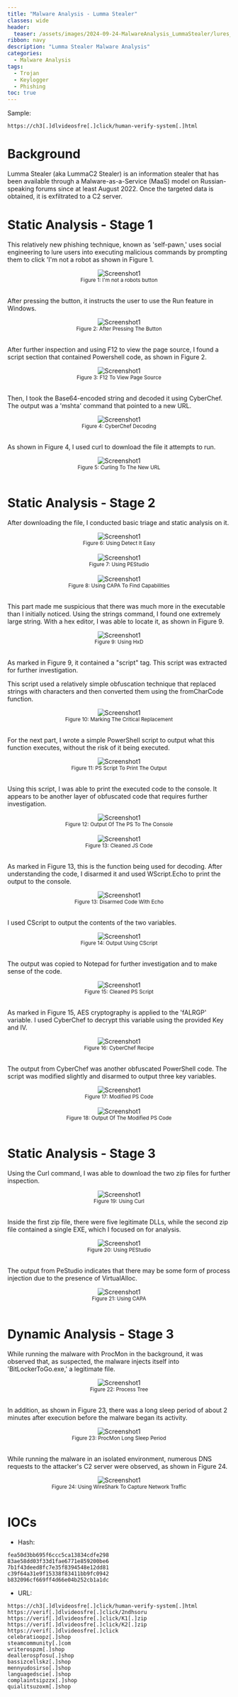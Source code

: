 ```yaml
---
title: "Malware Analysis - Lumma Stealer"
classes: wide
header:
  teaser: /assets/images/2024-09-24-MalwareAnalysis_LummaStealer/lures_user_to run_the_code.PNG
ribbon: navy
description: "Lumma Stealer Malware Analysis"
categories:
  - Malware Analysis
tags:
  - Trojan
  - Keylogger
  - Phishing
toc: true
---
```

Sample:
```
https://ch3[.]dlvideosfre[.]click/human-verify-system[.]html
```

# Background
Lumma Stealer (aka LummaC2 Stealer) is an information stealer that has been available through a Malware-as-a-Service (MaaS) model on Russian-speaking forums since at least August 2022.
Once the targeted data is obtained, it is exfiltrated to a C2 server.


# Static Analysis - Stage 1
This relatively new phishing technique, known as 'self-pawn,' uses social engineering to lure users into executing malicious commands by prompting them to click 'I'm not a robot as shown in Figure 1.

<div style="text-align: center;">
    <img src="/assets/images/2024-09-24-MalwareAnalysis_LummaStealer/first page.PNG" alt="Screenshot1" />
    <br>
    <sub>Figure 1: I'm not a robots button</sub>
</div>
<br>

After pressing the button, it instructs the user to use the Run feature in Windows.

<div style="text-align: center;">
    <img src="/assets/images/2024-09-24-MalwareAnalysis_LummaStealer/lures_user_to run_the_code.PNG
" alt="Screenshot1" />
    <br>
    <sub>Figure 2: After Pressing The Button</sub>
</div>
<br>

After further inspection and using F12 to view the page source, I found a script section that contained Powershell code, as shown in Figure 2.

<div style="text-align: center;">
    <img src="/assets/images/2024-09-24-MalwareAnalysis_LummaStealer/pressing f12 shows ps code.PNG" alt="Screenshot1" />
    <br>
    <sub>Figure 3: F12 To View Page Source</sub>
</div>
<br>

Then, I took the Base64-encoded string and decoded it using CyberChef. 
The output was a 'mshta' command that pointed to a new URL.

<div style="text-align: center;">
    <img src="/assets/images/2024-09-24-MalwareAnalysis_LummaStealer/decodes the base64 string shows new url.PNG" alt="Screenshot1" />
    <br>
    <sub>Figure 4: CyberChef Decoding</sub>
</div>
<br>

As shown in Figure 4, I used curl to download the file it attempts to run.

<div style="text-align: center;">
    <img src="/assets/images/2024-09-24-MalwareAnalysis_LummaStealer/downloading the new stage.PNG" alt="Screenshot1" />
    <br>
    <sub>Figure 5: Curling To The New URL</sub>
</div>
<br>

# Static Analysis - Stage 2

After downloading the file, I conducted basic triage and static analysis on it.

<div style="text-align: center;">
    <img src="/assets/images/2024-09-24-MalwareAnalysis_LummaStealer/DIE on outbin.PNG" alt="Screenshot1" />
    <br>
    <sub>Figure 6: Using Detect It Easy</sub>
</div>
<br>

<div style="text-align: center;">
    <img src="/assets/images/2024-09-24-MalwareAnalysis_LummaStealer/pestudio keylogger functions.PNG" alt="Screenshot1" />
    <br>
    <sub>Figure 7: Using PEStudio</sub>
</div>
<br>

<div style="text-align: center;">
    <img src="/assets/images/2024-09-24-MalwareAnalysis_LummaStealer/capa on outbin.PNG" alt="Screenshot1" />
    <br>
    <sub>Figure 8: Using CAPA To Find Capabilities</sub>
</div>
<br>

This part made me suspicious that there was much more in the executable than I initially noticed. Using the strings command, I found one extremely large string. 
With a hex editor, I was able to locate it, as shown in Figure 9. 

<div style="text-align: center;">
    <img src="/assets/images/2024-09-24-MalwareAnalysis_LummaStealer/using hxd we can see script tag.PNG" alt="Screenshot1" />
    <br>
    <sub>Figure 9: Using HxD</sub>
</div>
<br>

As marked in Figure 9, it contained a "script" tag. 
This script was extracted for further investigation.

This script used a relatively simple obfuscation technique that replaced strings with characters and then converted them using the fromCharCode function.

<div style="text-align: center;">
    <img src="/assets/images/2024-09-24-MalwareAnalysis_LummaStealer/seeing the script in notepad.PNG" alt="Screenshot1" />
    <br>
    <sub>Figure 10: Marking The Critical Replacement</sub>
</div>
<br>

For the next part, I wrote a simple PowerShell script to output what this function executes, without the risk of it being executed.

<div style="text-align: center;">
    <img src="/assets/images/2024-09-24-MalwareAnalysis_LummaStealer/After cleaning the script - get the output using ps.PNG" alt="Screenshot1" />
    <br>
    <sub>Figure 11: PS Script To Print The Output</sub>
</div>
<br>

Using this script, I was able to print the executed code to the console. 
It appears to be another layer of obfuscated code that requires further investigation.

<div style="text-align: center;">
    <img src="/assets/images/2024-09-24-MalwareAnalysis_LummaStealer/print output using powershell.PNG" alt="Screenshot1" />
    <br>
    <sub>Figure 12: Output Of The PS To The Console</sub>
</div>
<br>

<div style="text-align: center;">
    <img src="/assets/images/2024-09-24-MalwareAnalysis_LummaStealer/After cleaning js code.PNG" alt="Screenshot1" />
    <br>
    <sub>Figure 13: Cleaned JS Code</sub>
</div>
<br>

As marked in Figure 13, this is the function being used for decoding.
After understanding the code, I disarmed it and used WScript.Echo to print the output to the console.

<div style="text-align: center;">
    <img src="/assets/images/2024-09-24-MalwareAnalysis_LummaStealer/disarming the code and output the content.PNG" alt="Screenshot1" />
    <br>
    <sub>Figure 13: Disarmed Code With Echo</sub>
</div>
<br>

I used CScript to output the contents of the two variables.

<div style="text-align: center;">
    <img src="/assets/images/2024-09-24-MalwareAnalysis_LummaStealer/using cscript to output the js deobfuscated.PNG" alt="Screenshot1" />
    <br>
    <sub>Figure 14: Output Using CScript</sub>
</div>
<br>

The output was copied to Notepad for further investigation and to make sense of the code.

<div style="text-align: center;">
    <img src="/assets/images/2024-09-24-MalwareAnalysis_LummaStealer/after cleaning ps script outputed from js.PNG" alt="Screenshot1" />
    <br>
    <sub>Figure 15: Cleaned PS Script</sub>
</div>
<br>

As marked in Figure 15, AES cryptography is applied to the 'fALRGP' variable.
I used CyberChef to decrypt this variable using the provided Key and IV.

<div style="text-align: center;">
    <img src="/assets/images/2024-09-24-MalwareAnalysis_LummaStealer/using cyberchef with aes decrypt on the ps.PNG" alt="Screenshot1" />
    <br>
    <sub>Figure 16: CyberChef Recipe</sub>
</div>
<br>

The output from CyberChef was another obfuscated PowerShell code.
The script was modified slightly and disarmed to output three key variables.

<div style="text-align: center;">
    <img src="/assets/images/2024-09-24-MalwareAnalysis_LummaStealer/inside the ps was important function - took it and output the deob.PNG" alt="Screenshot1" />
    <br>
    <sub>Figure 17: Modified PS Code</sub>
</div>
<br>

<div style="text-align: center;">
    <img src="/assets/images/2024-09-24-MalwareAnalysis_LummaStealer/output of the deob of the ps outputs 2 zip files.PNG" alt="Screenshot1" />
    <br>
    <sub>Figure 18: Output Of The Modified PS Code</sub>
</div>
<br>

# Static Analysis - Stage 3

Using the Curl command, I was able to download the two zip files for further inspection.

<div style="text-align: center;">
    <img src="/assets/images/2024-09-24-MalwareAnalysis_LummaStealer/downloading 2 zip files using curl.PNG" alt="Screenshot1" />
    <br>
    <sub>Figure 19: Using Curl</sub>
</div>
<br>

Inside the first zip file, there were five legitimate DLLs, while the second zip file contained a single EXE, which I focused on for analysis.

<div style="text-align: center;">
    <img src="/assets/images/2024-09-24-MalwareAnalysis_LummaStealer/pestudio new exe fallged imports.PNG" alt="Screenshot1" />
    <br>
    <sub>Figure 20: Using PEStudio</sub>
</div>
<br>

The output from PeStudio indicates that there may be some form of process injection due to the presence of VirtualAlloc.

<div style="text-align: center;">
    <img src="/assets/images/2024-09-24-MalwareAnalysis_LummaStealer/capa on last exe.PNG" alt="Screenshot1" />
    <br>
    <sub>Figure 21: Using CAPA</sub>
</div>
<br>

# Dynamic Analysis - Stage 3

While running the malware with ProcMon in the background, it was observed that, as suspected, the malware injects itself into 'BitLockerToGo.exe,' a legitimate file.

<div style="text-align: center;">
    <img src="/assets/images/2024-09-24-MalwareAnalysis_LummaStealer/process tree of VectirFree.PNG" alt="Screenshot1" />
    <br>
    <sub>Figure 22: Process Tree</sub>
</div>
<br>

In addition, as shown in Figure 23, there was a long sleep period of about 2 minutes after execution before the malware began its activity.

<div style="text-align: center;">
    <img src="/assets/images/2024-09-24-MalwareAnalysis_LummaStealer/showing in proc mon there is a long sleep before it start to do something.PNG" alt="Screenshot1" />
    <br>
    <sub>Figure 23: ProcMon Long Sleep Period</sub>
</div>
<br>

While running the malware in an isolated environment, numerous DNS requests to the attacker's C2 server were observed, as shown in Figure 24.

<div style="text-align: center;">
    <img src="/assets/images/2024-09-24-MalwareAnalysis_LummaStealer/dns query to attacker.PNG" alt="Screenshot1" />
    <br>
    <sub>Figure 24: Using WireShark To Capture Network Traffic</sub>
</div>
<br>

# IOCs

- Hash:
```
fea50d3bb695f6ccc5ca13834cdfe298
83ae58dd03f33d1fae6771e859200be6
7b1f43deed8fc7e35f8394548e12dd81
c39f64a31e9f15338f83411bb9fc0942
b832096cf669ff4d66e04b252cb1a1dc
```
- URL:
```
https://ch3[.]dlvideosfre[.]click/human-verify-system[.]html
https://verif[.]dlvideosfre[.]click/2ndhsoru
https://verif[.]dlvideosfre[.]click/K1[.]zip
https://verif[.]dlvideosfre[.]click/K2[.]zip
https://verif[.]dlvideosfre[.]click
celebratioopz[.]shop
steamcommunity[.]com
writerospzm[.]shop
deallerospfosu[.]shop
bassizcellskz[.]shop
mennyudosirso[.]shop
languagedscie[.]shop
complaintsipzzx[.]shop
quialitsuzoxm[.]shop
```



